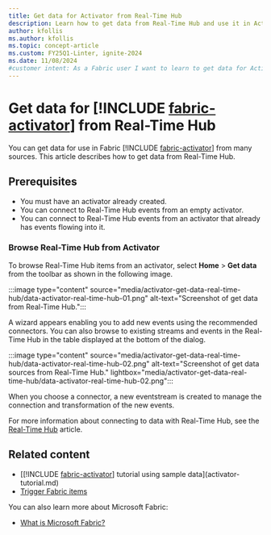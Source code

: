 ```yaml
---
title: Get data for Activator from Real-Time Hub
description: Learn how to get data from Real-Time Hub and use it in Activator to enhance your application's functionality.
author: kfollis
ms.author: kfollis
ms.topic: concept-article
ms.custom: FY25Q1-Linter, ignite-2024
ms.date: 11/08/2024
#customer intent: As a Fabric user I want to learn to get data for Activator from Real-Time Hub.
---
```


# Get data for [!INCLUDE [fabric-activator](../includes/fabric-activator.md)] from Real-Time Hub

You can get data for use in Fabric [!INCLUDE [fabric-activator](../includes/fabric-activator.md)] from many sources. This article describes how to get data from Real-Time Hub. 

## Prerequisites

* You must have an activator already created.
* You can connect to Real-Time Hub events from an empty activator.
* You can connect to Real-Time Hub events from an activator that already has events flowing into it.

### Browse Real-Time Hub from Activator

To browse Real-Time Hub items from an activator, select **Home** > **Get data** from the toolbar as shown in the following image.

:::image type="content" source="media/activator-get-data-real-time-hub/data-activator-real-time-hub-01.png" alt-text="Screenshot of get data from Real-Time Hub.":::

A wizard appears enabling you to add new events using the recommended connectors. You can also browse to existing streams and events in the Real-Time Hub in the table displayed at the bottom of the dialog.

:::image type="content" source="media/activator-get-data-real-time-hub/data-activator-real-time-hub-02.png" alt-text="Screenshot of get data sources from Real-Time Hub." lightbox="media/activator-get-data-real-time-hub/data-activator-real-time-hub-02.png":::

When you choose a connector, a new eventstream is created to manage the connection and transformation of the new events.

For more information about connecting to data with Real-Time Hub, see the [Real-Time Hub](../../real-time-hub/real-time-hub-overview.md) article.

## Related content

* [[!INCLUDE [fabric-activator](../includes/fabric-activator.md)] tutorial using sample data](activator-tutorial.md)
* [Trigger Fabric items](activator-trigger-fabric-items.md)

You can also learn more about Microsoft Fabric:

* [What is Microsoft Fabric?](../../fundamentals/microsoft-fabric-overview.md)
